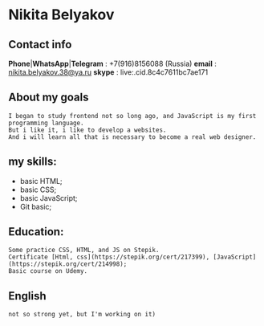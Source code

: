 # Nikita Belyakov

## Contact info

__Phone__|__WhatsApp__|__Telegram__ : +7(916)8156088 (Russia)
__email__ : nikita.belyakov.38@ya.ru
__skype__ : live:.cid.8c4c7611bc7ae171

## About my goals

    I began to study frontend not so long ago, and JavaScript is my first programming language.
    But i like it, i like to develop a websites. 
    And i will learn all that is necessary to become a real web designer.

## my skills: 

 * basic HTML;
 * basic CSS;
 * basic JavaScript;
 * Git basic;

## Education:

    Some practice CSS, HTML, and JS on Stepik.
    Certificate [Html, css](https://stepik.org/cert/217399), [JavaScript](https://stepik.org/cert/214998);
    Basic course on Udemy.

## English

    not so strong yet, but I'm working on it)
